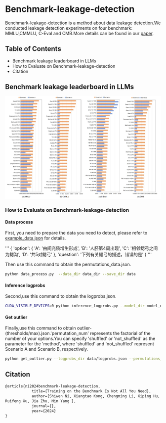 # Benchmark-leakage-detection
Benchmark-leakage-detection is a method about data leakage detection.We conducted leakage detection experiments on four benchmark: MMLU,CMMLU, C-Eval and CMB.More details can be found in our [paper]().

## Table of Contents

- Benchmark leakage leaderboard in LLMs
- How to Evaluate on Benchmark-leakage-detection
- Citation

## Benchmark leakage leaderboard in LLMs
![image](image/llms_leakage_detection.png)

### How to Evaluate on Benchmark-leakage-detection

#### Data process
First, you need to prepare the data you need to detect, please refer to [example_data.json](data/example_data.json) for details.

'''
{
   'option': {
   'A': '由间充质增生形成', 
   'B': '人胚第4周出现', 
   'C': '相邻鳃弓之间为鳃沟',
    'D': '共5对鳃弓'
    },
   'question': '下列有关鳃弓的描述，错误的是'
}
'''

Then use this command to obtain the permutations_data.json.

```bash
python data_process.py  --data_dir data_dir --save_dir data
```

#### Inference logprobs
Second,use this command to obtain the logprobs.json.

```bash
CUDA_VISIBLE_DEVICES=0 python inference_logprobs.py --model_dir model_dir --permutations_data_dir data/permutations_data.json --save_dir data
```

#### Get outlier
Finally,use this command to obtain outlier-(thresholds/max).json.'permutation_num' represents the factorial of the number of your options.You can specify 'shuffled' or 'not_shuffled' as the parameter for the 'method', where 'shuffled' and 'not_shuffled' represent Scenario A and Scenario B, respectively.

```bash
python get_outlier.py --logprobs_dir data/logprobs.json --permutations_data_dir data/permutations_data.json --save_dir data --method shuffled --permutation_num 24
```

## Citation
```
@article{ni2024benchmark-leakage-detection,
            title={Training on the Benchmark Is Not All You Need},
            author={Shiwen Ni, Xiangtao Kong, Chengming Li, Xiping Hu, Ruifeng Xu, Jia Zhu, Min Yang },
            journal={},
            year={2024}
}
```